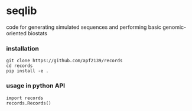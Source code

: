 # seqlib
code for generating simulated sequences and performing basic genomic-oriented biostats

### installation

```
git clone https://github.com/apf2139/records
cd records
pip install -e . 
```

### usage in python API

```
import records
records.Records()
```


